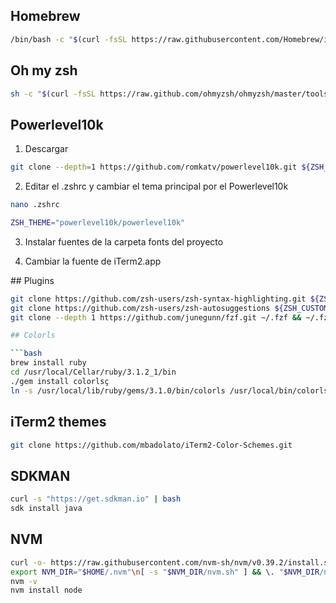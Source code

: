 ## Homebrew

```bash
/bin/bash -c "$(curl -fsSL https://raw.githubusercontent.com/Homebrew/install/HEAD/install.sh)"
```

## Oh my zsh

```bash
sh -c "$(curl -fsSL https://raw.github.com/ohmyzsh/ohmyzsh/master/tools/install.sh)"
```

## Powerlevel10k

1. Descargar

```bash
git clone --depth=1 https://github.com/romkatv/powerlevel10k.git ${ZSH_CUSTOM:-$HOME/.oh-my-zsh/custom}/themes/powerlevel10k
```

2. Editar el .zshrc y cambiar el tema principal por el Powerlevel10k

```bash
nano .zshrc
```

```bash
ZSH_THEME="powerlevel10k/powerlevel10k"
```

3. Instalar fuentes de la carpeta fonts del proyecto

4. Cambiar la fuente de iTerm2.app

## Plugins 

```bash
git clone https://github.com/zsh-users/zsh-syntax-highlighting.git ${ZSH_CUSTOM:-~/.oh-my-zsh/custom}/plugins/zsh-syntax-highlighting
git clone https://github.com/zsh-users/zsh-autosuggestions ${ZSH_CUSTOM:-~/.oh-my-zsh/custom}/plugins/zsh-autosuggestions
git clone --depth 1 https://github.com/junegunn/fzf.git ~/.fzf && ~/.fzf/install

## Colorls

```bash
brew install ruby
cd /usr/local/Cellar/ruby/3.1.2_1/bin
./gem install colorlsç
ln -s /usr/local/lib/ruby/gems/3.1.0/bin/colorls /usr/local/bin/colorls
```

## iTerm2 themes

```bash
git clone https://github.com/mbadolato/iTerm2-Color-Schemes.git
````

## SDKMAN

```bash
curl -s "https://get.sdkman.io" | bash
sdk install java
```

## NVM

```bash
curl -o- https://raw.githubusercontent.com/nvm-sh/nvm/v0.39.2/install.sh | bash
export NVM_DIR="$HOME/.nvm"\n[ -s "$NVM_DIR/nvm.sh" ] && \. "$NVM_DIR/nvm.sh"  # This loads nvm\n[ -s "$NVM_DIR/bash_completion" ] && \. "$NVM_DIR/bash_completion"  # This loads nvm bash_completion
nvm -v
nvm install node
```